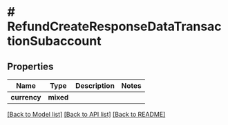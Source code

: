 # # RefundCreateResponseDataTransactionSubaccount

## Properties

Name | Type | Description | Notes
------------ | ------------- | ------------- | -------------
**currency** | **mixed** |  |

[[Back to Model list]](../../README.md#models) [[Back to API list]](../../README.md#endpoints) [[Back to README]](../../README.md)
